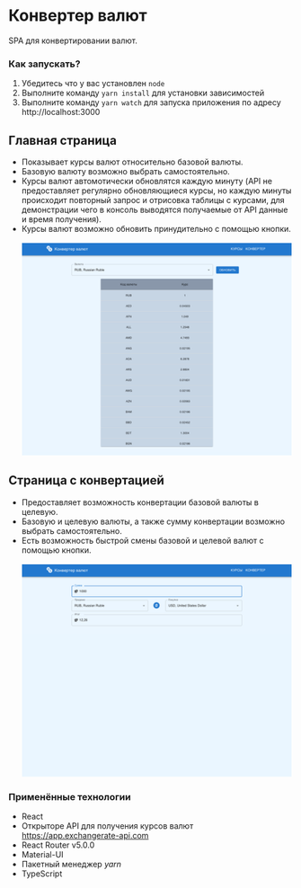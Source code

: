# Конвертер валют

SPA для конвертировании валют.

### Как запускать?

1. Убедитесь что у вас установлен `node`
2. Выполните команду `yarn install` для установки зависимостей
3. Выполните команду `yarn watch` для запуска приложения по адресу http://localhost:3000

## Главная страница

- Показывает курсы валют относительно базовой валюты.
- Базовую валюту возможно выбрать самостоятельно.
- Курсы валют автомотически обновлятся каждую минуту (API не предоставляет регулярно обновляющиеся курсы, но каждую минуты происходит повторный запрос и отрисовка таблицы с курсами, для демонстрации чего в консоль выводятся получаемые от API данные и время получения).
- Курсы валют возможно обновить принудительно с помощью кнопки.
  </br>
  </br>
  ![RatesPage](https://github.com/KozlovAleksandr/currency_converter/raw/main/src/img/RatesPage.png)

## Страница с конвертацией

- Предоставляет возможность конвертации базовой валюты в целевую.
- Базовую и целевую валюты, а также сумму конвертации возможно выбрать самостоятельно.
- Есть возможность быстрой смены базовой и целевой валют с помощью кнопки.
  </br>
  </br>
  ![ConverterPage](https://github.com/KozlovAleksandr/currency_converter/raw/main/src/img/ConverterPage.png)

### Применённые технологии

- React
- Открыторе API для получения курсов валют https://app.exchangerate-api.com
- React Router v5.0.0
- Material-UI
- Пакетный менеджер <i>yarn</i>
- TypeScript
